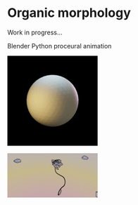 # Organic morphology

Work in progress...

Blender Python proceural animation

![](examples/anim.gif)

![](examples/flower.gif)